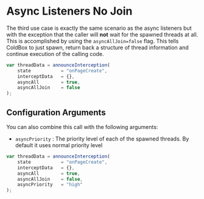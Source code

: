 # Async Listeners No Join

The third use case is exactly the same scenario as the async listeners but with the exception that the caller will **not** wait for the spawned threads at all. This is accomplished by using the `asyncAllJoin=false` flag. This tells ColdBox to just spawn, return back a structure of thread information and continue execution of the calling code.

```js
var threadData = announceInterception(
    state           = "onPageCreate", 
    interceptData   = {}, 
    asyncAll        = true, 
    asyncAllJoin    = false
);
```

## Configuration Arguments

You can also combine this call with the following arguments:

* `asyncPriority` : The priority level of each of the spawned threads. By default it uses normal priority level 

```js
var threadData = announceInterception(
    state           = "onPageCreate", 
    interceptData   = {}, 
    asyncAll        = true, 
    asyncAllJoin    = false,
    asyncPriority   = "high"
);
```
